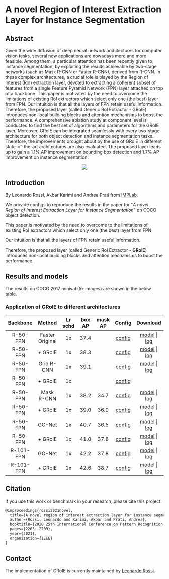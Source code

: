 # A novel Region of Interest Extraction Layer for Instance Segmentation

## Abstract

<!-- [ABSTRACT] -->

Given the wide diffusion of deep neural network architectures for computer vision tasks, several new applications are nowadays more and more feasible. Among them, a particular attention has been recently given to instance segmentation, by exploiting the results achievable by two-stage networks (such as Mask R-CNN or Faster R-CNN), derived from R-CNN. In these complex architectures, a crucial role is played by the Region of Interest (RoI) extraction layer, devoted to extracting a coherent subset of features from a single Feature Pyramid Network (FPN) layer attached on top of a backbone.
This paper is motivated by the need to overcome the limitations of existing RoI extractors which select only one (the best) layer from FPN. Our intuition is that all the layers of FPN retain useful information. Therefore, the proposed layer (called Generic RoI Extractor - GRoIE) introduces non-local building blocks and attention mechanisms to boost the performance.
A comprehensive ablation study at component level is conducted to find the best set of algorithms and parameters for the GRoIE layer. Moreover, GRoIE can be integrated seamlessly with every two-stage architecture for both object detection and instance segmentation tasks. Therefore, the improvements brought about by the use of GRoIE in different state-of-the-art architectures are also evaluated. The proposed layer leads up to gain a 1.1% AP improvement on bounding box detection and 1.7% AP improvement on instance segmentation.

<!-- [IMAGE] -->
<div align=center>
<img src="https://user-images.githubusercontent.com/40661020/143891453-afdcdaf4-a868-4a28-ad20-dc710a517a76.png"/>
</div>

<!-- [PAPER_TITLE: A novel Region of Interest Extraction Layer for Instance Segmentation] -->
<!-- [PAPER_URL: https://arxiv.org/abs/2004.13665] -->

## Introduction

By Leonardo Rossi, Akbar Karimi and Andrea Prati from
[IMPLab](http://implab.ce.unipr.it/).

We provide configs to reproduce the results in the paper for
"*A novel Region of Interest Extraction Layer for Instance Segmentation*"
on COCO object detection.


<!-- [ALGORITHM] -->

This paper is motivated by the need to overcome to the limitations of existing
RoI extractors which select only one (the best) layer from FPN.

Our intuition is that all the layers of FPN retain useful information.

Therefore, the proposed layer (called Generic RoI Extractor - **GRoIE**)
introduces non-local building blocks and attention mechanisms to boost the
performance.

## Results and models

The results on COCO 2017 minival (5k images) are shown in the below table.

### Application of GRoIE to different architectures

| Backbone  | Method            | Lr schd | box AP | mask AP |  Config | Download|
| :-------: | :--------------: | :-----: | :----: | :-----: | :-------:| :--------:|
| R-50-FPN  | Faster Original  |   1x    |  37.4  |         | [config](../faster_rcnn/faster_rcnn_r50_fpn_1x_coco.py) | [model](https://download.openmmlab.com/mmdetection/v2.0/faster_rcnn/faster_rcnn_r50_fpn_1x_coco/faster_rcnn_r50_fpn_1x_coco_20200130-047c8118.pth) &#124; [log](https://download.openmmlab.com/mmdetection/v2.0/faster_rcnn/faster_rcnn_r50_fpn_1x_coco/faster_rcnn_r50_fpn_1x_coco_20200130_204655.log.json) |
| R-50-FPN  | + GRoIE          |   1x    |  38.3  |         | [config](./faster_rcnn_r50_fpn_groie_1x_coco.py) | [model](https://download.openmmlab.com/mmdetection/v2.0/groie/faster_rcnn_r50_fpn_groie_1x_coco/faster_rcnn_r50_fpn_groie_1x_coco_20200604_211715-66ee9516.pth) &#124; [log](https://download.openmmlab.com/mmdetection/v2.0/groie/faster_rcnn_r50_fpn_groie_1x_coco/faster_rcnn_r50_fpn_groie_1x_coco_20200604_211715.log.json) |
| R-50-FPN  | Grid R-CNN       |   1x    |  39.1  |         | [config](./grid_rcnn_r50_fpn_gn-head_1x_coco.py)| [model](https://download.openmmlab.com/mmdetection/v2.0/groie/grid_rcnn_r50_fpn_gn-head_1x_coco/grid_rcnn_r50_fpn_gn-head_1x_coco_20200605_202059-64f00ee8.pth) &#124; [log](https://download.openmmlab.com/mmdetection/v2.0/groie/grid_rcnn_r50_fpn_gn-head_1x_coco/grid_rcnn_r50_fpn_gn-head_1x_coco_20200605_202059.log.json) |
| R-50-FPN  | + GRoIE          |   1x    |    |         | [config](./grid_rcnn_r50_fpn_gn-head_groie_1x_coco.py)||
| R-50-FPN  | Mask R-CNN       |   1x    |  38.2  |  34.7   | [config](../mask_rcnn/mask_rcnn_r50_fpn_1x_coco.py)| [model](https://download.openmmlab.com/mmdetection/v2.0/mask_rcnn/mask_rcnn_r50_fpn_1x_coco/mask_rcnn_r50_fpn_1x_coco_20200205-d4b0c5d6.pth) &#124; [log](https://download.openmmlab.com/mmdetection/v2.0/mask_rcnn/mask_rcnn_r50_fpn_1x_coco/mask_rcnn_r50_fpn_1x_coco_20200205_050542.log.json) |
| R-50-FPN  | + GRoIE          |   1x    |  39.0  |  36.0   | [config](./mask_rcnn_r50_fpn_groie_1x_coco.py) | [model](https://download.openmmlab.com/mmdetection/v2.0/groie/mask_rcnn_r50_fpn_groie_1x_coco/mask_rcnn_r50_fpn_groie_1x_coco_20200604_211715-50d90c74.pth) &#124; [log](https://download.openmmlab.com/mmdetection/v2.0/groie/mask_rcnn_r50_fpn_groie_1x_coco/mask_rcnn_r50_fpn_groie_1x_coco_20200604_211715.log.json) |
| R-50-FPN  | GC-Net           |   1x    |  40.7  |  36.5   | [config](../gcnet/mask_rcnn_r50_fpn_syncbn-backbone_r4_gcb_c3-c5_1x_coco.py) | [model](https://download.openmmlab.com/mmdetection/v2.0/gcnet/mask_rcnn_r50_fpn_syncbn-backbone_r4_gcb_c3-c5_1x_coco/mask_rcnn_r50_fpn_syncbn-backbone_r4_gcb_c3-c5_1x_coco_20200202-50b90e5c.pth) &#124; [log](https://download.openmmlab.com/mmdetection/v2.0/gcnet/mask_rcnn_r50_fpn_syncbn-backbone_r4_gcb_c3-c5_1x_coco/mask_rcnn_r50_fpn_syncbn-backbone_r4_gcb_c3-c5_1x_coco_20200202_085547.log.json) |
| R-50-FPN  | + GRoIE          |   1x    |  41.0  |  37.8   | [config](./mask_rcnn_r50_fpn_syncbn-backbone_r4_gcb_c3-c5_groie_1x_coco.py) |[model](https://download.openmmlab.com/mmdetection/v2.0/groie/mask_rcnn_r50_fpn_syncbn-backbone_r4_gcb_c3-c5_groie_1x_coco/mask_rcnn_r50_fpn_syncbn-backbone_r4_gcb_c3-c5_groie_1x_coco_20200604_211715-42eb79e1.pth) &#124; [log](https://download.openmmlab.com/mmdetection/v2.0/groie/mask_rcnn_r50_fpn_syncbn-backbone_r4_gcb_c3-c5_groie_1x_coco/mask_rcnn_r50_fpn_syncbn-backbone_r4_gcb_c3-c5_groie_1x_coco_20200604_211715-42eb79e1.pth) |
| R-101-FPN | GC-Net           |   1x    |  42.2  |  37.8   | [config](../gcnet/mask_rcnn_r101_fpn_syncbn-backbone_r4_gcb_c3-c5_1x_coco.py) | [model](https://download.openmmlab.com/mmdetection/v2.0/gcnet/mask_rcnn_r101_fpn_syncbn-backbone_r4_gcb_c3-c5_1x_coco/mask_rcnn_r101_fpn_syncbn-backbone_r4_gcb_c3-c5_1x_coco_20200206-8407a3f0.pth) &#124; [log](https://download.openmmlab.com/mmdetection/v2.0/gcnet/mask_rcnn_r101_fpn_syncbn-backbone_r4_gcb_c3-c5_1x_coco/mask_rcnn_r101_fpn_syncbn-backbone_r4_gcb_c3-c5_1x_coco_20200206_142508.log.json) |
| R-101-FPN | + GRoIE          |   1x    |  42.6  |  38.7   | [config](./mask_rcnn_r101_fpn_syncbn-backbone_r4_gcb_c3-c5_groie_1x_coco.py)| [model](https://download.openmmlab.com/mmdetection/v2.0/groie/mask_rcnn_r101_fpn_syncbn-backbone_r4_gcb_c3-c5_groie_1x_coco/mask_rcnn_r101_fpn_syncbn-backbone_r4_gcb_c3-c5_groie_1x_coco_20200607_224507-8daae01c.pth) &#124; [log](https://download.openmmlab.com/mmdetection/v2.0/groie/mask_rcnn_r101_fpn_syncbn-backbone_r4_gcb_c3-c5_groie_1x_coco/mask_rcnn_r101_fpn_syncbn-backbone_r4_gcb_c3-c5_groie_1x_coco_20200607_224507.log.json) |

## Citation

If you use this work or benchmark in your research, please cite this project.

```latex
@inproceedings{rossi2021novel,
  title={A novel region of interest extraction layer for instance segmentation},
  author={Rossi, Leonardo and Karimi, Akbar and Prati, Andrea},
  booktitle={2020 25th International Conference on Pattern Recognition (ICPR)},
  pages={2203--2209},
  year={2021},
  organization={IEEE}
}
```

## Contact

The implementation of GRoIE is currently maintained by
[Leonardo Rossi](https://github.com/hachreak/).
